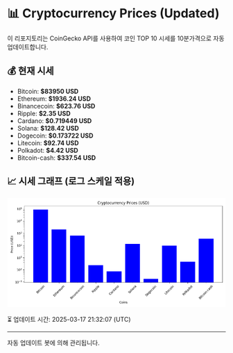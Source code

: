 
# 📊 Cryptocurrency Prices (Updated)

이 리포지토리는 CoinGecko API를 사용하여 코인 TOP 10 시세를 10분가격으로 자동 업데이트합니다.

## 💰 현재 시세
- Bitcoin: **$83950 USD**
- Ethereum: **$1936.24 USD**
- Binancecoin: **$623.76 USD**
- Ripple: **$2.35 USD**
- Cardano: **$0.719449 USD**
- Solana: **$128.42 USD**
- Dogecoin: **$0.173722 USD**
- Litecoin: **$92.74 USD**
- Polkadot: **$4.42 USD**
- Bitcoin-cash: **$337.54 USD**

## 📈 시세 그래프 (로그 스케일 적용)
![Crypto Prices](crypto_prices.png)

⏳ 업데이트 시간: 2025-03-17 21:32:07 (UTC)

---
자동 업데이트 봇에 의해 관리됩니다.
